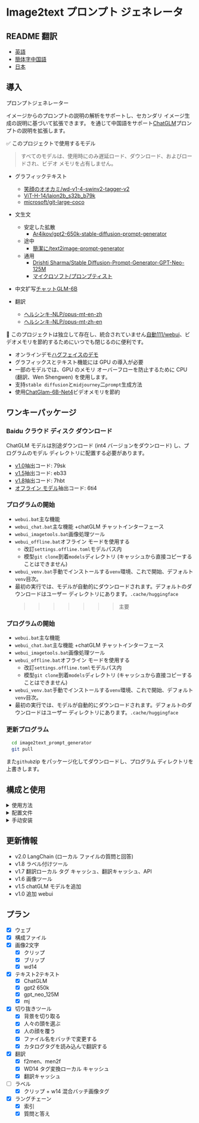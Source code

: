 # Image2text プロンプト ジェネレータ

## README 翻訳

-   [英語](README.en.md)
-   [簡体字中国語](README.md)
-   [日本](README.ja.md)

## 導入

プロンプトジェネレーター

イメージからのプロンプトの説明の解析をサポートし、セカンダリ イメージ生成の説明に基づいて拡張できます。
を通じて中国語をサポート[ChatGLM](https://github.com/THUDM/ChatGLM-6B)プロンプトの説明を拡張します。

✅ このプロジェクトで使用するモデル

> すべてのモデルは、使用時にのみ遅延ロード、ダウンロード、およびロードされ、ビデオ メモリを占有しません。

-   グラフィックテキスト
    -   [笑顔のオオカミ/wd-v1-4-swinv2-tagger-v2](https://huggingface.co/SmilingWolf/wd-v1-4-swinv2-tagger-v2)
    -   [ViT-H-14/laion2b_s32b_b79k](https://huggingface.co/ViT-H-14/laion2b_s32b_b79k)
    -   [microsoft/git-large-coco](https://huggingface.co/microsoft/git-large-coco)

-   文生文
    -   安定した拡散
        -   [Ar4ikov/gpt2-650k-stable-diffusion-prompt-generator](https://huggingface.co/Ar4ikov/gpt2-650k-stable-diffusion-prompt-generator)
    -   途中
        -   [簡潔に/text2image-prompt-generator](https://huggingface.co/succinctly/text2image-prompt-generator)
    -   通用
        -   [Drishti Sharma/Stable Diffusion-Prompt-Generator-GPT-Neo-125M](https://huggingface.co/DrishtiSharma/StableDiffusion-Prompt-Generator-GPT-Neo-125M)
        -   [マイクロソフト/プロンプティスト](https://huggingface.co/microsoft/Promptist)

-   中文扩写[チャットGLM-6B](https://github.com/THUDM/ChatGLM-6B)

-   翻訳
    -   [ヘルシンキ-NLP/opus-mt-en-zh](https://huggingface.co/Helsinki-NLP/opus-mt-en-zh)
    -   [ヘルシンキ-NLP/opus-mt-zh-en](https://huggingface.co/Helsinki-NLP/opus-mt-zh-en)

🚩 このプロジェクトは独立して存在し、統合されていません[自動111/webui](https://github.com/AUTOMATIC1111/stable-diffusion-webui)、ビデオメモリを節約するためにいつでも閉じるのに便利です。

-   オンラインデモ[ハグフェイスのデモ](https://huggingface.co/spaces/hahahafofo/image2text_prompt_generator)
-   グラフィックスとテキスト機能には GPU の導入が必要
-   一部のモデルでは、GPU のメモリ オーバーフローを防止するために CPU (翻訳、Wen Shengwen) を使用します。
-   支持`stable diffusion`と`midjourney`二`prompt`生成方法
-   使用[ChatGlam-6B-Net4](https://huggingface.co/THUDM/chatglm-6b-int4)ビデオメモリを節約

## ワンキーパッケージ

### Baidu クラウド ディスク ダウンロード

ChatGLM モデルは別途ダウンロード (int4 バージョンをダウンロード) し、プログラムのモデル ディレクトリに配置する必要があります。

-   [v1.0](https://pan.baidu.com/s/1pKtpPmiuliX7rf0z-5HY_w?pwd=79sk)抽出コード: 79sk
-   [v1.5](https://pan.baidu.com/s/1vMzDGbtTO0-CD7wk-4GrcQ?pwd=eb33)抽出コード: eb33
-   [v1.8](https://pan.baidu.com/s/1bup8Oa56e_S4andbU8wk0g?pwd=7hbt)抽出コード: 7hbt
-   [オフライン モデル](https://pan.baidu.com/s/1_Hs-MRjSxg0gaIRDaUTD8Q?pwd=6ti4)抽出コード: 6ti4

### プログラムの開始

-   `webui.bat`主な機能
-   `webui_chat.bat`主な機能 +chatGLM チャットインターフェース
-   `webui_imagetools.bat`画像処理ツール
-   `webui_offline.bat`オフライン モードを使用する
    -   改訂`settings.offline.toml`モデルパス内
    -   模型`git clone`到着`models`ディレクトリ (キャッシュから直接コピーすることはできません)
-   `webui_venv.bat`手動でインストールする`venv`環境、これで開始、デフォルト`venv`目次。
-   最初の実行では、モデルが自動的にダウンロードされます。デフォルトのダウンロードはユーザー ディレクトリにあります。`.cache/huggingface`
    > > > > > > > 主要

### プログラムの開始

-   `webui.bat`主な機能
-   `webui_chat.bat`主な機能 +chatGLM チャットインターフェース
-   `webui_imagetools.bat`画像処理ツール
-   `webui_offline.bat`オフライン モードを使用する
    -   改訂`settings.offline.toml`モデルパス内
    -   模型`git clone`到着`models`ディレクトリ (キャッシュから直接コピーすることはできません)
-   `webui_venv.bat`手動でインストールする`venv`環境、これで開始、デフォルト`venv`目次。
-   最初の実行では、モデルが自動的にダウンロードされます。デフォルトのダウンロードはユーザー ディレクトリにあります。`.cache/huggingface`

### 更新プログラム

```bash
  cd image2text_prompt_generator
  git pull
```

また`github`zip をパッケージ化してダウンロードし、プログラム ディレクトリを上書きします。

## 構成と使用

<details>
<summary>使用方法</summary>

### 迅速な最適化モデル

-   `mircosoft`簡単な説明を生成します (`stable diffusion`）
-   `mj`ランダムな説明を生成します (`midjourney`）
-   `gpt2 650k`と`gpt_neo_125M`より複雑な説明を生成する

![img.png](./img/param.png)

### 文生文

-   中国語から英語への翻訳
-   中国パス[ChatGlam-6B-Net4](https://huggingface.co/THUDM/chatglm-6b-int4)複雑な記述に拡張
-   英語に翻訳する
-   プロンプトによるモデル生成の最適化

![img.png](./img/text2text.png)

### グラフィックテキスト

-   クリップは、複数の人、複雑なシーン、高いビデオ メモリ使用量 (>8G) に使用されます。
-   シンプルなキャラクターやシーンのブリップ
-   フィギュア用のwd14
-   プロンプト生成により、ブリップまたはクリップ + wd14 が自動的にマージされます

![img.png](./img/image2text.png)

## 画像処理ツール

-   バッチ バックルの背景
-   顔のり（服のリファイン用）
-   シートベルトを締める
-   一括リネーム（通常）
-   タグ付け (クリップ + W14 タグ付けと翻訳)

![img.png](./img/imagetools.png)![img.png](./img/imagetools.tags.png)

## chatglm 生成

### ハードウェア要件

| **量子化レベル**   | **最小 GPU メモリ**（推理） | **最小 GPU メモリ**（効率的なパラメータ微調整） |
| ------------ | ------------------ | ---------------------------- |
| FP16 (量子化なし) | 13GB               | 14GB                         |
| INT8         | 8GB                | 9GB                          |
| INT4         | 6GB                | 7GB                          |

![img.png](./img/chatglm.png)

## ブラウザプラグイン

から`chatGPTBox`プロジェクト、いくつかのプロンプト ワードを変更します

-   使用`api.bat`起動

-   配置`chatGPTBox`カスタムモデルのプラグイン`http://localhost:8000/chat/completions`

-   存在[リリース](https://github.com/zhongpei/image2text_prompt_generator/releases)中にプラグインをダウンロード

-   [変更されたプラグイン](https://github.com/zhongpei/chatGPTBox)

### ブラウザ読み込みプラグイン

![img.png](./img/chrome_ex.png)

## 限界

-   サポートしません`cuda`、クリップの使用はお勧めしません
-   ビデオ メモリ &lt;6G、ChatGLM の使用は推奨されません

</details>

<details>
<summary>配置文件</summary>

### 構成ファイル

`settings.toml`

```toml
[server]
port = 7869 # 端口
host = '127.0.0.1' # 局域网访问需要改成 "0.0.0.0"
enable_queue = true # chat功能需要开启，如错误，需要关闭代理
queue_size = 10
show_api = false
debug = true

[chatglm]
model = "THUDM/chatglm-6b-int4" # THUDM/chatglm-6b-int4 THUDM/chatglm-6b-int8 THUDM/chatglm-6b

# 本地模型
# model = "./models/chatglm-6b-int8" 

device = "cuda" # cpu mps cuda
enable_chat = false # 是否启用聊天功能
local_files_only = false # 是否只使用本地模型
```

## オフライン モデル

を参照してください。[ChatGLM ローカル負荷モデル](https://github.com/THUDM/ChatGLM-6B#从本地加载模型)模型`git clone`到着`models`ディレクトリ（直接ではありません`cache`コピー)、次に変更します`settings-offline.toml`モデルパス内

-   Windows パスは絶対パスを使用するのが最適です。中国語を含めないでください。
-   linux/mac パスは相対パスを使用できます
-   モデル ディレクトリ構造リファレンス

![img.png](./img/setting.offline.png)

`settings-offline.toml`

```toml
[generator]
enable = true # 是否启用generator功能
device = "cuda" # cpu mps cuda
fix_sd_prompt = true # 是否修复sd prompt
# models
microsoft_model = "./Promptist"
gpt2_650k_model = "./gpt2-650k-stable-diffusion-prompt-generator"
gpt_neo_125m_model = "./StableDiffusion-Prompt-Generator-GPT-Neo-125M"
mj_model = "./text2image-prompt-generator"
local_files_only = true # 是否只使用本地模型


[translate]
enable = true # 是否启用翻译功能
device = "cuda" # cpu mps cuda
local_files_only = true # 是否只使用本地模型
zh2en_model = "./models/opus-mt-zh-en"
en2zh_model = "./models/opus-mt-en-zh"

cache_dir = "./data/translate_cache" # 翻译缓存目录

[chatglm]
# 本地模型 https://github.com/THUDM/ChatGLM-6B#从本地加载模型
model = ".\\models\\chatglm-6b-int4" # ./chatglm-6b-int4 ./chatglm-6b-int8 ./chatglm-6b
## windows 绝对路径配置方法
# model = "E:\\zhangsan\\models\\chatglm-6b-int4" 
device = "cuda" # cpu mps cuda
enable_chat = true # 是否启用聊天功能
local_files_only = true # 是否只使用本地模型


```

## hg cache 配置

Cドライブがいっぱいになるのを防ぐために、それを構成することができます`cache`ディレクトリを別のディスクに

![img.png](./img/hg_cache.png)

</details>

<details>
<summary>手动安装</summary>

## 手動インストール

まず、コンピュータに`Python3.10`.インストールしていない場合
Python、公式 Web サイト ([https://www.python.org/downloads/) から最新バージョンをダウンロードしてインストールします。](https://www.python.org/downloads/）下载并安装最新版本的)`Python3.10`.
次に、ツールのインストール パッケージをダウンロードして解凍します。
コマンド ライン ウィンドウを開き (Windows ユーザーは Win + R キーを押して、実行ボックスに「cmd」と入力し、Enter キーを押してコマンド ライン ウィンドウを開きます)、ツールのインストール パッケージがあるディレクトリを入力します。
コマンド ライン ウィンドウに次のコマンドを入力して、必要な依存関係をインストールします。

```bash
git clone https://huggingface.co/spaces/hahahafofo/image2text_prompt_generator
cd image2text_prompt_generator

# 建立虚拟环境
python -m "venv" venv
# 激活环境 linux & mac 
./venv/bin/activate
# 激活环境 windows
.\venv\Scripts\activate


# gpu 加速
pip install torch==2.0.0+cu118 torchvision==0.15.1+cu118 --extra-index-url https://download.pytorch.org/whl/cu118

pip install --upgrade -r requirements.txt
  
```

これにより、必要な Python 依存関係が自動的にインストールされます。
インストールしたら、次のコマンドを実行してツールを起動できます。

```bash
# 激活环境 linux & mac
./venv/bin/activate
# 激活环境 windows
.\venv\Scripts\activate

# 运行程序
python app.py
    
```

これにより、ツールが起動し、ブラウザでツールのホームページが開きます。ブラウザが自動的に開かない場合は、次の URL を手動で入力してください: http&#x3A;//localhost:7869/
ツールが正常にインストールされ、開始されました。ツールのドキュメントに従って、ツールを使用して画像データを処理することができます。

</details>

## 更新情報

-   v2.0 LangChain (ローカル ファイルの質問と回答)
-   v1.8 ラベル付けツール
-   v1.7 翻訳ローカル タグ キャッシュ、翻訳キャッシュ、API
-   v1.6 画像ツール
-   v1.5 chatGLM モデルを追加
-   v1.0 追加 webui

## プラン

-   [x] ウェブ
-   [x] 構成ファイル
-   [x] 画像2文字
    -   [x] クリップ
    -   [x] ブリップ
    -   [x] wd14
-   [x] テキスト2テキスト
    -   [x] ChatGLM
    -   [x] gpt2 650k
    -   [x] gpt_neo_125M
    -   [x] mj
-   [x] 切り抜きツール
    -   [x] 背景を切り取る
    -   [x] 人々の頭を選ぶ
    -   [x] 人の顔を覆う
    -   [x] ファイル名をバッチで変更する
    -   [x] カタログタグを読み込んで翻訳する
-   [x] 翻訳
    -   [x] f2men、men2f
    -   [x] WD14 タグ変換ローカル キャッシュ
    -   [x] 翻訳キャッシュ
-   [ ] ラベル
    -   [x] クリップ + w14 混合バッチ画像タグ
-   [x] ラングチェーン
    -   [x] 索引
    -   [x] 質問と答え
